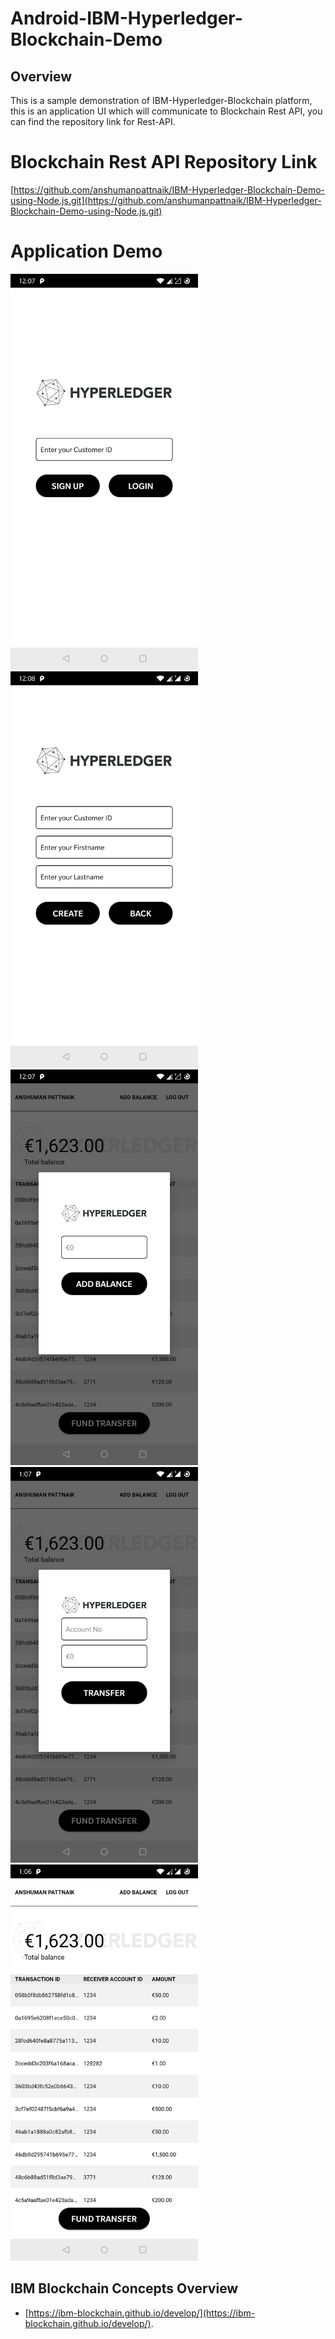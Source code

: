# Android-IBM-Hyperledger-Blockchain-Demo

## Overview
This is a sample demonstration of IBM-Hyperledger-Blockchain platform, this is an application UI which will communicate to Blockchain Rest API, you can find the repository link for Rest-API. 

# Blockchain Rest API Repository Link
[https://github.com/anshumanpattnaik/IBM-Hyperledger-Blockchain-Demo-using-Node.js.git](https://github.com/anshumanpattnaik/IBM-Hyperledger-Blockchain-Demo-using-Node.js.git)

# Application Demo

<div>
   <img src="/Screenshots/1.png" alt="IMAGE ALT TEXT" width="300">
</div>

<div>
   <img src="/Screenshots/2.png" alt="IMAGE ALT TEXT" width="300">
</div>

<div>
   <img src="/Screenshots/3.png" alt="IMAGE ALT TEXT" width="300">
</div>

<div>
   <img src="/Screenshots/4.png" alt="IMAGE ALT TEXT" width="300">
</div>

<div>
   <img src="/Screenshots/5.png" alt="IMAGE ALT TEXT" width="300">
</div>


## IBM Blockchain Concepts Overview
-   [https://ibm-blockchain.github.io/develop/](https://ibm-blockchain.github.io/develop/).
